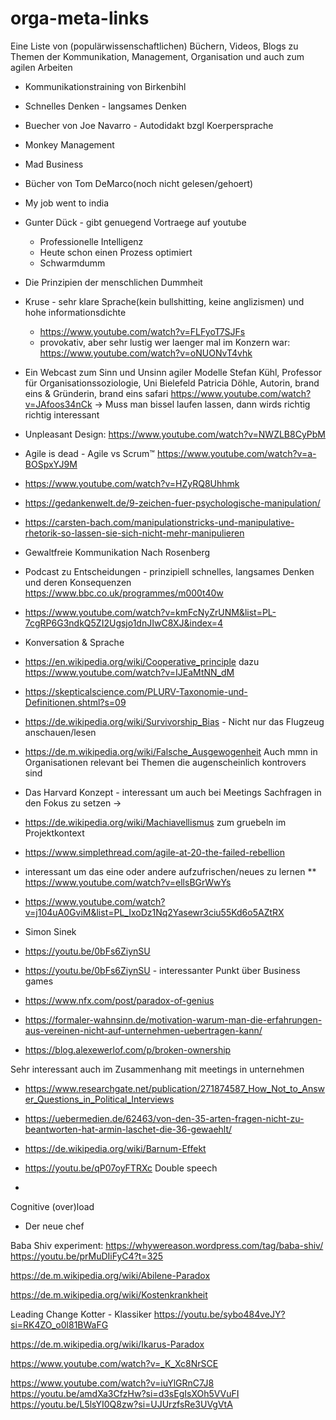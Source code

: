 # orga-meta-links
Eine Liste von (populärwissenschaftlichen) Büchern, Videos, Blogs zu Themen der Kommunikation, Management, Organisation und auch zum agilen Arbeiten

* Kommunikationstraining von Birkenbihl
* Schnelles Denken - langsames Denken
* Buecher von Joe Navarro - Autodidakt bzgl Koerpersprache
* Monkey Management
* Mad Business
* Bücher von Tom DeMarco(noch nicht gelesen/gehoert)
* My job went to india
* Gunter Dück - gibt genuegend Vortraege auf youtube
  * Professionelle Intelligenz
  * Heute schon einen Prozess optimiert
  * Schwarmdumm
* Die Prinzipien der menschlichen Dummheit
* Kruse - sehr klare Sprache(kein bullshitting, keine anglizismen) und
hohe informationsdichte
  * https://www.youtube.com/watch?v=FLFyoT7SJFs
  * provokativ, aber sehr lustig wer laenger mal im Konzern war:
https://www.youtube.com/watch?v=oNUONvT4vhk

* Ein Webcast zum Sinn und Unsinn agiler Modelle
Stefan Kühl, Professor für Organisationssoziologie, Uni Bielefeld
Patricia Döhle, Autorin, brand eins & Gründerin, brand eins safari
 https://www.youtube.com/watch?v=JAfoos34nCk
-> Muss man bissel laufen lassen, dann wirds richtig richtig interessant
* Unpleasant Design: https://www.youtube.com/watch?v=NWZLB8CyPbM
* Agile is dead - Agile vs Scrum™ https://www.youtube.com/watch?v=a-BOSpxYJ9M
* https://www.youtube.com/watch?v=HZyRQ8Uhhmk
* https://gedankenwelt.de/9-zeichen-fuer-psychologische-manipulation/
* https://carsten-bach.com/manipulationstricks-und-manipulative-rhetorik-so-lassen-sie-sich-nicht-mehr-manipulieren
* Gewaltfreie Kommunikation Nach Rosenberg
* Podcast zu Entscheidungen - prinzipiell schnelles, langsames Denken und deren Konsequenzen https://www.bbc.co.uk/programmes/m000t40w
* https://www.youtube.com/watch?v=kmFcNyZrUNM&list=PL-7cgRP6G3ndkQ5ZI2Ugsjo1dnJIwC8XJ&index=4
* Konversation & Sprache
 * https://en.wikipedia.org/wiki/Cooperative_principle dazu https://www.youtube.com/watch?v=IJEaMtNN_dM
* https://skepticalscience.com/PLURV-Taxonomie-und-Definitionen.shtml?s=09 
* https://de.wikipedia.org/wiki/Survivorship_Bias - Nicht nur das Flugzeug anschauen/lesen
* https://de.m.wikipedia.org/wiki/Falsche_Ausgewogenheit
Auch mmn in Organisationen relevant bei Themen die augenscheinlich kontrovers sind
* Das Harvard Konzept - interessant um auch bei Meetings Sachfragen in den Fokus zu setzen -> 
* https://de.wikipedia.org/wiki/Machiavellismus zum gruebeln im Projektkontext
* https://www.simplethread.com/agile-at-20-the-failed-rebellion
* interessant um das eine oder andere aufzufrischen/neues zu lernen
** https://www.youtube.com/watch?v=ellsBGrWwYs
* https://www.youtube.com/watch?v=j104uA0GviM&list=PL_IxoDz1Nq2Yasewr3ciu55Kd6o5AZtRX
* Simon Sinek
 * https://youtu.be/0bFs6ZiynSU
 * https://youtu.be/0bFs6ZiynSU - interessanter Punkt über Business games
* https://www.nfx.com/post/paradox-of-genius
* https://formaler-wahnsinn.de/motivation-warum-man-die-erfahrungen-aus-vereinen-nicht-auf-unternehmen-uebertragen-kann/
* https://blog.alexewerlof.com/p/broken-ownership

Sehr interessant auch im Zusammenhang mit meetings in unternehmen
* https://www.researchgate.net/publication/271874587_How_Not_to_Answer_Questions_in_Political_Interviews
* https://uebermedien.de/62463/von-den-35-arten-fragen-nicht-zu-beantworten-hat-armin-laschet-die-36-gewaehlt/
* https://de.wikipedia.org/wiki/Barnum-Effekt

* https://youtu.be/qP07oyFTRXc Double speech
* 

Cognitive (over)load

* Der neue chef

Baba Shiv experiment: 
https://whywereason.wordpress.com/tag/baba-shiv/
https://youtu.be/prMuDIiFyC4?t=325

https://de.m.wikipedia.org/wiki/Abilene-Paradox

https://de.m.wikipedia.org/wiki/Kostenkrankheit

Leading Change Kotter - Klassiker
https://youtu.be/sybo484veJY?si=RK4ZO_o0l81BWaFG


https://de.m.wikipedia.org/wiki/Ikarus-Paradox

https://www.youtube.com/watch?v=_K_Xc8NrSCE

https://www.youtube.com/watch?v=iuYlGRnC7J8
https://youtu.be/amdXa3CfzHw?si=d3sEgIsXOh5VVuFI
https://youtu.be/L5lsYI0Q8zw?si=UJUrzfsRe3UVgVtA
